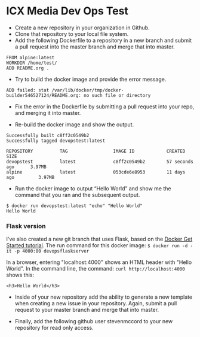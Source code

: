 # ICX Media Dev Ops Test

+ Create a new repository in your organization in Github.
+ Clone that repository to your local file system.
+ Add the following Dockerfile to a repository in a new branch and submit a pull request
into the master branch and merge that into master.

```
FROM alpine:latest
WORKDIR /home/test/
ADD README.org .
```

+ Try to build the docker image and provide the error message.

```
ADD failed: stat /var/lib/docker/tmp/docker-builder546527124/README.org: no such file or directory
```

+ Fix the error in the Dockerfile by submitting a pull request into your repo, and merging it
into master.

+ Re-build the docker image and show the output.

```
Successfully built c8ff2c0549b2
Successfully tagged devopstest:latest
```

```
REPOSITORY          TAG                 IMAGE ID            CREATED             SIZE
devopstest          latest              c8ff2c0549b2        57 seconds ago      3.97MB
alpine              latest              053cde6e8953        11 days ago         3.97MB
```

+ Run the docker image to output “Hello World” and show me the command that you ran
and the subsequent output.

```
$ docker run devopstest:latest "echo" "Hello World"
Hello World
```

### Flask version
I've also created a new git branch that uses Flask, based on the [Docker Get Started tutorial](https://docs.docker.com/get-started/part2/).
The run command for this docker image: ``` $ docker run -d -it -p 4000:80 devopsflaskserver ```

In a browser, entering "localhost:4000" shows an HTML header with "Hello World".
In the command line, the command: ```curl http://localhost:4000``` shows this:

```
<h3>Hello World</h3>
```

- Inside of your new repository add the ability to generate a new template when creating a
new issue in your repository. Again, submit a pull request to your master branch and
merge that into master.


- Finally, add the following github user stevenmccord​ to your new repository for read only access.

